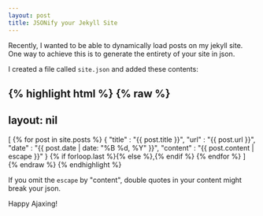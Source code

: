 ```yaml
---
layout: post
title: JSONify your Jekyll Site
---
```


Recently, I wanted to be able to dynamically load posts on my jekyll site. One way to achieve this is to generate the entirety
of your site in json.

I created a file called `site.json` and added these contents: 

{% highlight html %}
{% raw %}
---
layout: nil
---

[
  {% for post in site.posts %}
  {
    "title"    : "{{ post.title }}",
    "url"     : "{{ post.url }}",
    "date"     : "{{ post.date | date: "%B %d, %Y" }}",
    "content"  : "{{ post.content | escape }}"
  } {% if forloop.last %}{% else %},{% endif %}
  {% endfor %}
] 
{% endraw %}
{% endhighlight %}

If you omit the `escape` by "content", double quotes in your content might break your json.

Happy Ajaxing!
